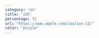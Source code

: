 ```yaml
---
category: 'os'
title: 'iOS'
percentage: 75
url: "https://www.apple.com/ios/ios-13/"
color: "purple"
---
```

